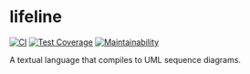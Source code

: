 # lifeline

[![CI](https://github.com/meyfa/lifeline/actions/workflows/main.yml/badge.svg)](https://github.com/meyfa/lifeline/actions/workflows/main.yml)
[![Test Coverage](https://api.codeclimate.com/v1/badges/38ab87695968c1832c45/test_coverage)](https://codeclimate.com/github/meyfa/lifeline/test_coverage)
[![Maintainability](https://api.codeclimate.com/v1/badges/38ab87695968c1832c45/maintainability)](https://codeclimate.com/github/meyfa/lifeline/maintainability)

A textual language that compiles to UML sequence diagrams.
